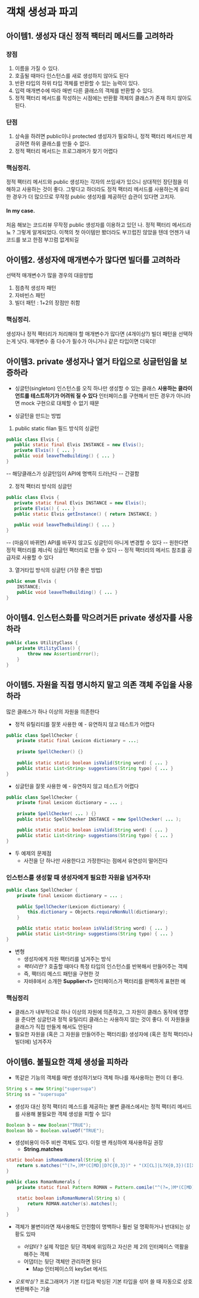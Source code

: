 # 객채 생성과 파괴

 ## 아이템1. 생성자 대신 정적 팩터리 메서드를 고려하라

### 장점
 1. 이름을 가질 수 있다.
 2. 호출될 때마다 인스턴스를 새로 생성하지 않아도 된다
 3. 반환 타입의 하위 타입 객체를 반환할 수 있는 능력이 있다.
 4. 입력 매개변수에 따라 매번 다른 클래스의 객체를 반환할 수 있다.
5. 정적 팩터리 메서드를 작성하는 시점에는 반환활 객체의 클래스가 존재 하지 않아도 된다.

### 단점
1. 상속을 하려면 public이나 protected 생성자가 필요하니, 정적 팩터리 메서드만 제공하면 하위 클래스를 만들 수 없다.
2. 정적 팩터리 메서드는 프로그래머가 찾기 어렵다


### 핵심정리.
정적 팩터리 메서드와 public 생성자는 각자의 쓰임새가 있으니 상대적인 장단점을 이해하고 사용하는 것이 좋다.
그렇다고 하더라도 정적 팩터리 메서드를 사용하는게 유리한 경우가 더 많으므로 무작정 public 생성자를 제공하던 습관이 있다면 고치자.


#### In my case.
처음 해보는 코드리뷰
무작정 public 생성자를 이용하고 있던 나.
정적 팩터리 메서드라뇨 ?
그렇게 알게되었다.
이책의 첫 아이템만 봤더라도 부끄럽진 않았을 텐데
언젠가 내 코드를 보고 
한점 부끄럼 없게되길


## 아이템2. 생성자에 매개변수가 많다면 빌더를 고려하라
선택적 매개변수가 많을 경우의 대응방법
1. 점층적 생성자 패턴
2. 자바빈스 패턴
3. 빌더 패턴 : 1+2의 장점만 취함

### 핵심정리.
생성자나 정적 팩터리가 처리해야 할 매개변수가 많다면 (4개이상?) 빌더 패턴을 선택하는게 낫다.
매개변수 중 다수가 필수가 아니거나 같은 타입이면 더욱더!

## 아이템3. private 생성자나 열거 타입으로 싱글턴임을 보증하라
* 싱글턴(singleton)
인스턴스를 오직 하나만 생성할 수 있는 클래스
**사용하는 클라이언트를 테스트하기가 어려워 질 수 있다**
인터페이스를 구현해서 만든 경우가 아니라면 mock 구현으로 대체할 수 없기 때문

* 싱글턴을 만드는 방법
1. public static filan 필드 방식의 싱글턴
 ```java
public class Elvis {
    public static final Elvis INSTANCE = new Elvis();
	private Elvis() { ... }
	public void leaveTheBuilding() { ... }
}
```
-- 해당클래스가 싱글턴임이 API에 명백히 드러난다
-- 간결함

2. 정적 팩터리 방식의 싱글턴
 ```java
public class Elvis {
	private static final Elvis INSTANCE = new Elvis();
	private Elvis() { ... }
	public static Elvis getInstance() { return INSTANCE; }
	
	public void leaveTheBuilding() { ... }	
}
```
-- (마음이 바뀌면) API를 바꾸지 않고도 싱글턴이 아니게 변경할 수 있다
-- 원한다면 정적 팩터리를 제너릭 싱글턴 팩터리로 만들 수 있다
-- 정적 팩터리의 메서드 참조를 공급자로 사용할 수 있다

3. 열거타입 방식의 싱글턴 (가장 좋은 방법)
```java
public enum Elvis {
	INSTANCE;
	public void leaveTheBuilding() { ... }
}
```

## 아이템4. 인스턴스화를 막으려거든 private 생성자를 사용하라

```java
public class UtilityClass {
	private UtilityClass() {
		throw new AssertionError();
	}
}
```

## 아이템5. 자원을 직접 명시하지 말고 의존 객체 주입을 사용하라
많은 클래스가 하나 이상의 자원을 의존한다

- 정적 유틸리티를 잘못 사용한 예 - 유연하지 않고 테스트가 어렵다
```java
public class SpellChecker {
	private static final Lexicon dictionary = ...;
	
	private SpellChecker() {}
	
	public static static boolean isValid(String word) { ... }
	public static List<String> suggestions(String typo) { ... }
}
```

- 싱글턴을 잘못 사용한 예 - 유연하지 않고 테스트가 어렵다
```java
public class SpellChecker {
	private final Lexicon dictionary = ... ;
	
	private SpellChecker( ... ) {}
	public static SpellChecker INSTANCE = new SpellChecker( ... );

	public static static boolean isValid(String word) { ... }
	public static List<String> suggestions(String typo) { ... }
}
```

* 두 예제의 문제점
	* 사전을 단 하나만 사용한다고 가정한다는 점에서 유연성이 떨어진다

### 인스턴스를 생성할 때 생성자에게 필요한 자원을 넘겨주자!
```java
public class SpellChecker {
	private final Lexicon dictionary = ... ;
	
	public SpellChecker(Lexicon dictionary) {
		this.dictionary = Objects.requireNonNull(dictionary);
	}

	public static static boolean isValid(String word) { ... }
	public static List<String> suggestions(String typo) { ... }
}
```

* 변형
	* 생성자에게 자원 팩터리를 넘겨주는 방식
	* *팩터리란* ? 호출할 때마다 특정 타입의 인스턴스를 반복해서 만들어주는 객체
	* 즉, 팩터리 메스드 패턴을 구현한 것
	* 자바8에서 소개한 **Supplier`<T>`** 인터페이스가 팩터리를 완벽하게 표현한 예

### 핵심정리
- 클래스가 내부적으로 하나 이상의 자원에 의존하고, 그 자원이 클래스 동작에 영향을 준다면 싱글턴과 정적 유틸리티 클래스는 사용하지 않는 것이 좋다. 이 자원들을 클래스가 직접 만들게 해서도 안된다
- 필요한 자원을 (혹은 그 자원을 만들어주는 팩터리를) 생성자에 (혹은 정적 팩터리나 빌더에) 넘겨주자


## 아이템6. 불필요한 객체 생성을 피하라

* 똑같은 기능의 객체를 매번 생성하기보다 객체 하나를 재사용하는 편이 더 좋다.
```java
String s = new String("supersupa")
String ss = "supersupa"
```

* 생성자 대신 정적 팩터리 메스드를 제공하는 불변 클래스에서는 정적 팩터리 메서드를 사용해 불필요한 객체 생성을 피할 수 있다
```java
Boolean b = new Boolean("TRUE");
Boolean bb = Boolean.valueOf("TRUE");
```

* 생성비용이 아주 비싼 객체도 있다. 이럴 땐 캐싱하여 재사용하길 권장
	* **String.matches** 
```java
static boolean isRomanNumeral(String s) {
	return s.matches("^(?=,)M*(C[MD]|D?C{0,3})" + "(X[CL]|L?X{0,3})(I[XV]|V?I{0,3})$");
}
```
```java
public class RomanNumerals {
	private static final Pattern ROMAN = Pattern.comile("^(?=,)M*(C[MD]|D?C{0,3})" + "(X[CL]|L?X{0,3})(I[XV]|V?I{0,3})$");

	static boolean isRomanNumeral(String s) {
		return ROMAN.matcher(s).matches();
	}
}
```

* 객체가 불변이라면 재사용해도 안전함이 명백하나 훨씬 덜 명확하거나 반대되는 상황도 있따
	* *어댑터* ? 실제 작업은 뒷단 객체에 위임하고 자신은 제 2의 인터페이스 역활을 해주는 객체
	* 어댑터는 뒷단 객체만 관리하면 된다
		* Map 인터페이스의 keySet 메서드

* *오토박싱* ? 프로그래머가 기본 타입과 박싱된 기본 타입을 섞어 쓸 때 자동으로 상호 변환해주는 기술

<!--stackedit_data:
eyJoaXN0b3J5IjpbMzUwNDI0MjMxLDE5MzgyMzY5OTgsLTE3Mj
k4NDg0NDYsNzQyMTY3NjYxLC0zMDc2NDI4OTBdfQ==
-->